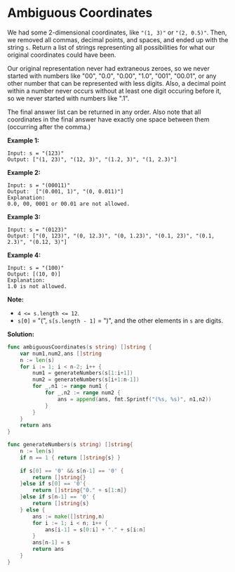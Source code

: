 # Ambiguous Coordinates

We had some 2-dimensional coordinates, like  `"(1, 3)"`  or  `"(2, 0.5)"`. Then, we removed all commas, decimal points, and spaces, and ended up with the string `s`. Return a list of strings representing all possibilities for what our original coordinates could have been.

Our original representation never had extraneous zeroes, so we never started with numbers like "00", "0.0", "0.00", "1.0", "001", "00.01", or any other number that can be represented with less digits. Also, a decimal point within a number never occurs without at least one digit occuring before it, so we never started with numbers like ".1".

The final answer list can be returned in any order. Also note that all coordinates in the final answer have exactly one space between them (occurring after the comma.)

**Example 1:**

	Input: s = "(123)"
	Output: ["(1, 23)", "(12, 3)", "(1.2, 3)", "(1, 2.3)"]

**Example 2:**

	Input: s = "(00011)"
	Output:  ["(0.001, 1)", "(0, 0.011)"]
	Explanation: 
	0.0, 00, 0001 or 00.01 are not allowed.

**Example 3:**

	Input: s = "(0123)"
	Output: ["(0, 123)", "(0, 12.3)", "(0, 1.23)", "(0.1, 23)", "(0.1, 2.3)", "(0.12, 3)"]

**Example 4:**

	Input: s = "(100)"
	Output: [(10, 0)]
	Explanation: 
	1.0 is not allowed.

**Note:**

-   `4 <= s.length <= 12`.
-   `s[0]`  = "(",  `s[s.length - 1]`  = ")", and the other elements in  `s`  are digits.

**Solution:**

```go
func ambiguousCoordinates(s string) []string {
    var num1,num2,ans []string
    n := len(s)
    for i := 1; i < n-2; i++ {
        num1 = generateNumbers(s[1:i+1])
        num2 = generateNumbers(s[i+1:n-1])
        for _,n1 := range num1 {
            for _,n2 := range num2 {
                ans = append(ans, fmt.Sprintf("(%s, %s)", n1,n2))
            }
        }
    }
    return ans
}

func generateNumbers(s string) []string{
    n := len(s)
    if n == 1 { return []string{s} }
    
    if s[0] == '0' && s[n-1] == '0' {
        return []string{}
    }else if s[0] == '0'{
        return []string{"0." + s[1:n]}
    }else if s[n-1] == '0' {
        return []string{s} 
    } else {
        ans := make([]string,n)
        for i := 1; i < n; i++ {
            ans[i-1] = s[0:i] + "." + s[i:n]
        }
        ans[n-1] = s
        return ans
    }
}
```